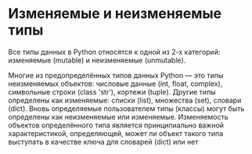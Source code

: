 # Изменяемые и неизменяемые типы

Все типы данных в Python относятся к одной из 2-х категорий: изменяемые (mutable) и неизменяемые (unmutable).

Многие из предопределённых типов данных Python — это типы неизменяемых объектов: числовые данные (int, float, complex), символьные строки (class 'str'), кортежи (tuple). Другие типы определены как изменяемые: списки (list), множества (set), словари (dict). Вновь определяемые пользователем типы (классы) могут быть определены как неизменяемые или изменяемые. Изменяемость объектов определённого типа является принципиально важной характеристикой, определяющей, может ли объект такого типа выступать в качестве ключа для словарей (dict) или нет
